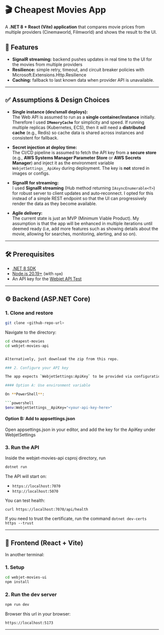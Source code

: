 # 🎬 Cheapest Movies App

A **.NET 8 + React (Vite) application** that compares movie prices from multiple providers (Cinemaworld, Filmworld) and shows the result to the UI.

## 🚀 Features
- **SignalR streaming:** backend pushes updates in real time to the UI for the movies from multiple providers
- **Resilience:** simple retry, timeout, and circuit breaker policies with Microsoft.Extensions.Http.Resilience
- **Caching:** fallback to last known data when provider API is unavailable.
---

## ✅ Assumptions & Design Choices

- **Single instance (dev/small deploys):**  
  The Web API is assumed to run as a **single container/instance** initially. Therefore I used **`IMemoryCache`** for simplicity and speed. If running multiple replicas (Kubernetes, ECS), then it will need a **distributed cache** (e.g., Redis) so cache data is shared across instances and consistent for fallback.

- **Secret injection at deploy time:**  
  The CI/CD pipeline is assumed to fetch the API key from a **secure store** (e.g., **AWS Systems Manager Parameter Store** or **AWS Secrets Manager**) and inject it as the environment variable `WebjetSettings__ApiKey` during deployment. The key is **not** stored in images or configs.

- **SignalR for streaming:**  
  I used **SignalR streaming** (Hub method returning `IAsyncEnumerable<T>`) for robust server to client updates and auto‑reconnect. I opted for this instead of a simple REST endpoint so that the UI can progressively render the data as they become available. 
  
- **Agile delivery:**  
  The current state is just an MVP (Minimum Viable Product). My assumption is that the app will be enhanced in multiple iterations until deemed ready (i.e, add more features such as showing details about the movie, allowing for searches, monitoring, alerting, and so on).
---

## 🛠️ Prerequisites

- [.NET 8 SDK](https://dotnet.microsoft.com/download)
- [Node.js 20.19+](https://nodejs.org/en/download/) (with `npm`)
- An API key for the [Webjet API Test](https://webjetapitest.azurewebsites.net/)

---

## ⚙️ Backend (ASP.NET Core)

### 1. Clone and restore
```bash
git clone <github-repo-url>
```

Navigate to the directory:
```bash
cd cheapest-movies
cd webjet-movies-api


Alternatively, just download the zip from this repo.

### 2. Configure your API key

The app expects `WebjetSettings:ApiKey` to be provided via configuration.

#### Option A: Use environment variable

On **PowerShell**:

```powershell
$env:WebjetSettings__ApiKey="<your-api-key-here>"
```

#### Option B: Add to appsettings.json
Open appsettings.json in your editor, and add the key for the ApiKey under WebjetSettings

### 3. Run the API
Inside the webjet-movies-api csproj directory, run

```bash
dotnet run
```

The API will start on:
- `https://localhost:7070`
- `http://localhost:5070`

You can test health:
```
curl https://localhost:7070/api/health
```

If you need to trust the certificate, run the command `dotnet dev-certs https --trust`

---

## 🎨 Frontend (React + Vite)

In another terminal:

### 1. Setup
```bash
cd webjet-movies-ui
npm install
```

### 2. Run the dev server
```bash
npm run dev
```

Browser this url in your browser:
```
https://localhost:5173
```
---